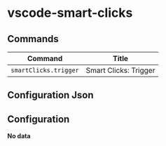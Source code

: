 # vscode-smart-clicks

## Commands

| Command               | Title                 |
| --------------------- | --------------------- |
| `smartClicks.trigger` | Smart Clicks: Trigger |

## Configuration Json



## Configuration

**No data**